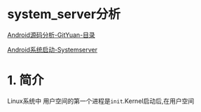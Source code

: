 # system_server分析

[Android源码分析-GitYuan-目录](http://gityuan.com/android/)

[Android系统启动-Systemserver](http://gityuan.com/2016/02/14/android-system-server/)


# 1. 简介

Linux系统中 用户空间的第一个进程是`init`.Kernel启动后,在用户空间